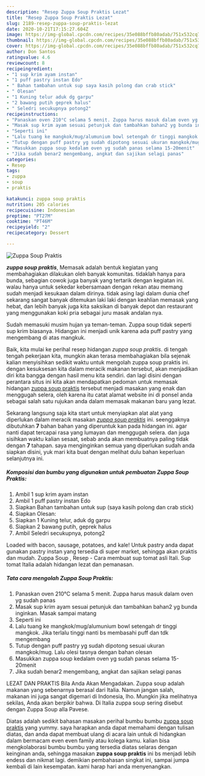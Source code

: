 ```yaml
---
description: "Resep Zuppa Soup Praktis Lezat"
title: "Resep Zuppa Soup Praktis Lezat"
slug: 2189-resep-zuppa-soup-praktis-lezat
date: 2020-10-21T17:15:27.604Z
image: https://img-global.cpcdn.com/recipes/35e088bffb80adab/751x532cq70/zuppa-soup-praktis-foto-resep-utama.jpg
thumbnail: https://img-global.cpcdn.com/recipes/35e088bffb80adab/751x532cq70/zuppa-soup-praktis-foto-resep-utama.jpg
cover: https://img-global.cpcdn.com/recipes/35e088bffb80adab/751x532cq70/zuppa-soup-praktis-foto-resep-utama.jpg
author: Don Santos
ratingvalue: 4.6
reviewcount: 8
recipeingredient:
- "1 sup krim ayam instan"
- "1 puff pastry instan Edo"
- " Bahan tambahan untuk sup saya kasih polong dan crab stick"
- " Olesan"
- "1 Kuning telur aduk dg garpu"
- "2 bawang putih geprek halus"
- " Seledri secukupnya potong2"
recipeinstructions:
- "Panaskan oven 210°C selama 5 menit. Zuppa harus masuk dalam oven yg sudah panas"
- "Masak sup krim ayam sesuai petunjuk dan tambahkan bahan2 yg bunda inginkan. Masak sampai matang"
- "Seperti ini"
- "Lalu tuang ke mangkok/mug/alumunium bowl setengah dr tinggi mangkok. Jika terlalu tinggi nanti bs membasahi puff dan tdk mengembang"
- "Tutup dengan puff pastry yg sudah dipotong sesuai ukuran mangkok/mug. Lalu olesi tasnya dengan bahan olesan"
- "Masukkan zuppa soup kedalam oven yg sudah panas selama 15-20menit"
- "Jika sudah benar2 mengembang, angkat dan sajikan selagi panas"
categories:
- Resep
tags:
- zuppa
- soup
- praktis

katakunci: zuppa soup praktis 
nutrition: 205 calories
recipecuisine: Indonesian
preptime: "PT27M"
cooktime: "PT46M"
recipeyield: "2"
recipecategory: Dessert

---
```



![Zuppa Soup Praktis](https://img-global.cpcdn.com/recipes/35e088bffb80adab/751x532cq70/zuppa-soup-praktis-foto-resep-utama.jpg)

<b><i>zuppa soup praktis</i></b>, Memasak adalah bentuk kegiatan yang membahagiakan dilakukan oleh banyak komunitas. tidaklah hanya para bunda, sebagian cowok juga banyak yang tertarik dengan kegiatan ini. walau hanya untuk sekedar kebersamaan dengan rekan atau memang sudah menjadi kesukaan dalam dirinya. tidak asing lagi dalam dunia chef sekarang sangat banyak ditemukan laki laki dengan keahlian memasak yang hebat, dan lebih banyak juga kita saksikan di banyak depot dan restaurant yang menggunakan koki pria sebagai juru masak andalan nya.

Sudah memasuki musim hujan ya teman-teman. Zuppa soup tidak seperti sup krim biasanya. Hidangan ini menjadi unik karena ada puff pastry yang mengembang di atas mangkuk.

Baik, kita mulai ke perihal resep hidangan <i>zuppa soup praktis</i>. di tengah tengah pekerjaan kita, mungkin akan terasa membahagiakan bila sejenak kalian menyisihkan sedikit waktu untuk mengolah zuppa soup praktis ini. dengan kesuksesan kita dalam meracik makanan tersebut, akan menjadikan diri kita bangga dengan hasil menu kita sendiri. dan lagi disini dengan perantara situs ini kita akan mendapatkan pedoman untuk memasak hidangan <u>zuppa soup praktis</u> tersebut menjadi masakan yang enak dan menggugah selera, oleh karena itu catat alamat website ini di ponsel anda sebagai salah satu rujukan anda dalam memasak makanan baru yang lezat.


Sekarang langsung saja kita start untuk menyiapkan alat alat yang diperlukan dalam meracik masakan <u><i>zuppa soup praktis</i></u> ini. seenggaknya dibutuhkan <b>7</b> bahan bahan yang diperuntuk kan pada hidangan ini. agar nanti dapat tercapai rasa yang lumayan dan menggugah selera. dan juga sisihkan waktu kalian sesaat, sebab anda akan membuatnya paling tidak dengan <b>7</b> tahapan. saya menginginkan semua yang diperlukan sudah anda siapkan disini, yuk mari kita buat dengan melihat dulu bahan keperluan selanjutnya ini.

<!--inarticleads1-->

##### Komposisi dan bumbu yang digunakan untuk pembuatan Zuppa Soup Praktis:

1. Ambil 1 sup krim ayam instan
1. Ambil 1 puff pastry instan Edo
1. Siapkan  Bahan tambahan untuk sup (saya kasih polong dan crab stick)
1. Siapkan  Olesan:
1. Siapkan 1 Kuning telur, aduk dg garpu
1. Siapkan 2 bawang putih, geprek halus
1. Ambil  Seledri secukupnya, potong2


Loaded with bacon, sausage, potatoes, and kale! Untuk pastry anda dapat gunakan pastry instan yang tersedia di super market, sehingga akan praktis dan mudah. Zuppa Soup , Resep - Cara membuat sup tomat asli Itali. Sup tomat Italia adalah hidangan lezat dan pemanasan. 

<!--inarticleads2-->

##### Tata cara mengolah Zuppa Soup Praktis:

1. Panaskan oven 210°C selama 5 menit. Zuppa harus masuk dalam oven yg sudah panas
1. Masak sup krim ayam sesuai petunjuk dan tambahkan bahan2 yg bunda inginkan. Masak sampai matang
1. Seperti ini
1. Lalu tuang ke mangkok/mug/alumunium bowl setengah dr tinggi mangkok. Jika terlalu tinggi nanti bs membasahi puff dan tdk mengembang
1. Tutup dengan puff pastry yg sudah dipotong sesuai ukuran mangkok/mug. Lalu olesi tasnya dengan bahan olesan
1. Masukkan zuppa soup kedalam oven yg sudah panas selama 15-20menit
1. Jika sudah benar2 mengembang, angkat dan sajikan selagi panas


LEZAT DAN PRAKTIS Bila Anda Akan Mengadakan. Zuppa soup adalah makanan yang sebenarnya berasal dari Italia. Namun jangan salah, makanan ini juga sangat digemari di Indonesia, lho. Mungkin jika melihatnya sekilas, Anda akan berpikir bahwa. Di Italia zuppa soup sering disebut dengan Zuppa Soup alla Pavese. 

Diatas adalah sedikit bahasan masakan perihal bumbu bumbu <u>zuppa soup praktis</u> yang yummy. saya harapkan anda dapat memahami dengan tulisan diatas, dan anda dapat membuat ulang di acara lain untuk di hidangkan dalam bermacam even even family atau kolega kamu. kalian bisa mengkolaborasi bumbu bumbu yang tersedia diatas selaras dengan keinginan anda, sehingga masakan <b>zuppa soup praktis</b> ini bs menjadi lebih endess dan nikmat lagi. demikian pembahasan singkat ini, sampai jumpa kembali di lain kesempatan. kami harap hari anda menyenangkan.
